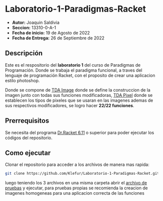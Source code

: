 # Laboratorio-1-Paradigmas-Racket
* **Autor:** Joaquin Saldivia
* **Seccion:** 13310-0-A-1
* **Fecha de inicio:** 19 de Agosto de 2022
* **Fecha de Entrega:** 26 de Septiembre de 2022

## Descripción
Este es el respositorio del **laboratorio 1** del curso de Paradigmas de Programación. Donde se trabaja el paradigma funcional, a traves del lenguaje de programación Racket, con el proposito de crear una aplicacion estilo photoshop.

Donde se compone de [TDA Image](https://github.com/Klefur/Laboratorio-1-Paradigmas-Racket/blob/main/TDAImage_21272789_SaldiviaMonsalve.rkt) donde se define la construccion de la imagen junto con todas sus funciones modificadoras, [TDA Pixel](https://github.com/Klefur/Laboratorio-1-Paradigmas-Racket/blob/main/TDAPixel_21272789_SaldiviaMonsalve.rkt) donde se establecen los tipos de pixeles que se usaran en las imagenes ademas de sus respectivos modificadores, se logro hacer **22/22 funciones**.

## Prerrequisitos
Se necesita del programa [Dr.Racket 6.11](https://download.racket-lang.org) o superior para poder ejecutar los códigos del repositorio.

## Como ejecutar
Clonar el repositorio para acceder a los archivos de manera mas rapida:
```sh 
git clone https://github.com/Klefur/Laboratorio-1-Paradigmas-Racket.git
```
luego teniendo los 3 archivos en una misma carpeta abrir el [archivo de pruebas](https://github.com/Klefur/Laboratorio-1-Paradigmas-Racket/blob/main/pruebas_21272789_SaldiviaMonsalve.rkt) y ejecutar, para pruebas propias se recomienda la creacion de imagenes homogeneas para una aplicacion correcta de las funciones
